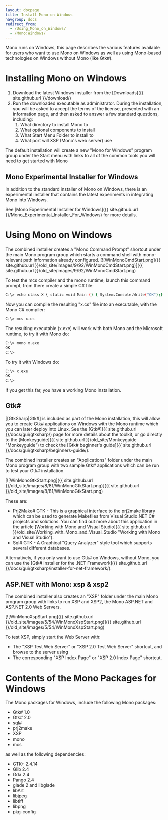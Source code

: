 ```yaml
---
layout: docpage
title: Install Mono on Windows
navgroup: docs
redirect_from:
  - /Using_Mono_on_Windows/
  - /Mono:Windows/
---
```


Mono runs on Windows, this page describes the various features available for users who want to use Mono on Windows as well as using Mono-based technologies on Windows without Mono (like Gtk\#).

Installing Mono on Windows
==========================

1.  Download the latest Windows installer from the [Downloads]({{ site.github.url }}/download/)
2.  Run the downloaded executable as administrator. During the installation, you will be asked to accept the terms of the license, presented with an information page, and then asked to answer a few standard questions, including:
    1.  What directory to install Mono to
    2.  What optional components to install
    3.  What Start Menu Folder to install to
    4.  What port will XSP (Mono's web server) use

The default installation will create a new "Mono for Windows" program group under the Start menu with links to all of the common tools you will need to get started with Mono

Mono Experimental Installer for Windows
---------------------------------------

In addition to the standard installer of Mono on Windows, there is an experimental installer that contains the latest experiments in integrating Mono into Windows.

See [Mono Experimental Installer for Windows]({{ site.github.url }}/Mono_Experimental_Installer_For_Windows) for more details.

Using Mono on Windows
=====================

The combined installer creates a "Mono Command Prompt" shortcut under the main Mono program group which starts a command shell with mono-relevant path information already configured. [![WinMonoCmdStart.png]({{ site.github.url }}/old_site/images/9/92/WinMonoCmdStart.png)]({{ site.github.url }}/old_site/images/9/92/WinMonoCmdStart.png)

To test the mcs compiler and the mono runtime, launch this command prompt, from there create a simple C\# file:

``` bash
C:\> echo class X { static void Main () { System.Console.Write("OK");} } > x.cs
```

Now you can compile the resulting "x.cs" file into an executable, with the Mono C\# compiler:

``` bash
C:\> mcs x.cs
```

The resulting executable (x.exe) will work with both Mono and the Microsoft runtime, to try it with Mono do:

``` bash
C:\> mono x.exe
OK
C:\>
```

To try it with Windows do:

``` bash
C:\> x.exe
OK
C:\>
```

If you get this far, you have a working Mono installation.

Gtk\#
-----

[[GtkSharp|Gtk\#] is included as part of the Mono installation, this will allow you to create Gtk\# applications on Windows with the Mono runtime which you can later deploy into Linux. See the [Gtk\#]({{ site.github.url }}/docs/gui/gtksharp/) page for more details about the toolkit, or go directly to the [Monkeyguide]({{ site.github.url }}/old_site/Monkeyguide "Monkeyguide") to check the [Gtk\# beginner's guide]({{ site.github.url }}/docs/gui/gtksharp/beginners-guide/).

The combined installer creates an "Applications" folder under the main Mono program group with two sample Gtk\# applications which can be run to test your Gtk\# installation.

[![WinMonoGtkStart.png]({{ site.github.url }}/old_site/images/8/81/WinMonoGtkStart.png)]({{ site.github.url }}/old_site/images/8/81/WinMonoGtkStart.png)

These are:

-   Prj2Make\# GTK - This is a graphical interface to the prj2make library which can be used to generate Makefiles from Visual Studio.NET C\# projects and solutions. You can find out more about this application in the article [Working with Mono and Visual Studio]({{ site.github.url }}/old_site/Working_with_Mono_and_Visual_Studio "Working with Mono and Visual Studio").
-   Sql\# GTK - A Graphical "Query Analyzer" style tool which supports several different databases.

Alternatively, if you only want to use Gtk\# on Windows, without Mono, you can use the [Gtk\# installer for the .NET Framework]({{ site.github.url }}/docs/gui/gtksharp/installer-for-net-framework/).

ASP.NET with Mono: xsp & xsp2
-----------------------------

The combined installer also creates an "XSP" folder under the main Mono program group with links to run XSP and XSP2, the Mono ASP.NET and ASP.NET 2.0 Web Servers.

[![WinMonoXspStart.png]({{ site.github.url }}/old_site/images/5/54/WinMonoXspStart.png)]({{ site.github.url }}/old_site/images/5/54/WinMonoXspStart.png)

To test XSP, simply start the Web Server with:

-   The "XSP Test Web Server" or "XSP 2.0 Test Web Server" shortcut, and browse to the server using
-   The corresponding "XSP Index Page" or "XSP 2.0 Index Page" shortcut.

Contents of the Mono Packages for Windows
=========================================

The Mono packages for Windows, include the following Mono packages:

-   Gtk\# 1.0
-   Gtk\# 2.0
-   sql\#
-   prj2make
-   XSP
-   mono
-   mcs

as well as the following dependencies:

-   GTK+ 2.4.14
-   Glib 2.4
-   Gda 2.4
-   Pango 2.4
-   glade 2 and libglade
-   libArt
-   libjpeg
-   libtiff
-   libpng
-   pkg-config

